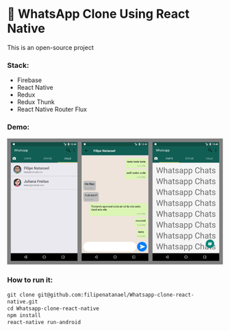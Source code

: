 # :iphone: WhatsApp Clone Using React Native

This is an open-source project

### Stack:

- Firebase
- React Native
- Redux
- Redux Thunk
- React Native Router Flux

### Demo:

![alt text](https://raw.githubusercontent.com/filipenatanael/images-in-readme/master/Whatsapp-clone-react-native/whatsappClone.jpg)

### How to run it:
```
git clone git@github.com:filipenatanael/Whatsapp-clone-react-native.git
cd Whatsapp-clone-react-native
npm install
react-native run-android
```
